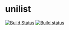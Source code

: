# unilist

[![Build Status](https://semaphoreci.com/api/v1/sourcefoundry/unilist/branches/master/badge.svg)](https://semaphoreci.com/sourcefoundry/unilist)
[![Build status](https://ci.appveyor.com/api/projects/status/c79jc4vl9jbiki0g/branch/master?svg=true)](https://ci.appveyor.com/project/chrissimpkins/unilist/branch/master)